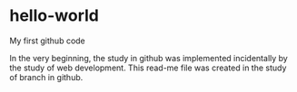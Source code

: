# hello-world
My first github code

In the very beginning, the study in github was implemented incidentally by the study of web development.
This read-me file was created in the study of branch in github.
